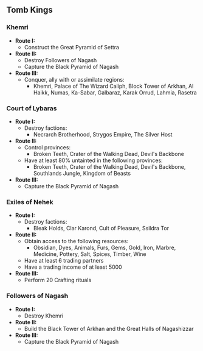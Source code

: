 ## Tomb Kings

### Khemri

* **Route I:**
	* Construct the Great Pyramid of Settra
* **Route II:**
	* Destroy Followers of Nagash
	* Capture the Black Pyramid of Nagash
* **Route III:**
	* Conquer, ally with or assimilate regions:
	    * Khemri, Palace of The Wizard Caliph, Block Tower of Arkhan, Al Haikk, Numas, Ka-Sabar, Galbaraz, Karak Orrud, 
	    Lahmia, Rasetra

### Court of Lybaras

* **Route I:**
	* Destroy factions:
	    * Necrarch Brotherhood, Strygos Empire, The Silver Host
* **Route II:**
	* Control provinces:
	    * Broken Teeth, Crater of the Walking Dead, Devil's Backbone
	* Have at least 80% untainted in the following provinces:
	    * Broken Teeth, Crater of the Walking Dead, Devil's Backbone, Southlands Jungle, Kingdom of Beasts
* **Route III:**
	* Capture the Black Pyramid of Nagash

### Exiles of Nehek

* **Route I:**
	* Destroy factions:
	    * Bleak Holds, Clar Karond, Cult of Pleasure, Ssildra Tor
* **Route II:**
	* Obtain access to the following resources:
	    * Obsidian, Dyes, Animals, Furs, Gems, Gold, Iron, Marbre, Medicine, Pottery, Salt, Spices, Timber, Wine
	* Have at least 6 trading partners
	* Have a trading income of at least 5000
* **Route III:**
	* Perform 20 Crafting rituals

### Followers of Nagash

* **Route I:**
	* Destroy Khemri
* **Route II:**
	* Build the Black Tower of Arkhan and the Great Halls of Nagashizzar
* **Route III:**
	* Capture the Black Pyramid of Nagash
